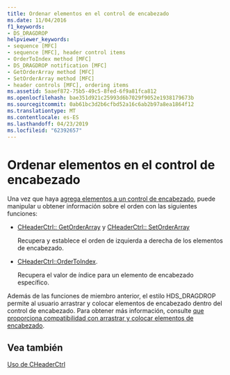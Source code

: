 ```yaml
---
title: Ordenar elementos en el control de encabezado
ms.date: 11/04/2016
f1_keywords:
- DS_DRAGDROP
helpviewer_keywords:
- sequence [MFC]
- sequence [MFC], header control items
- OrderToIndex method [MFC]
- DS_DRAGDROP notification [MFC]
- GetOrderArray method [MFC]
- SetOrderArray method [MFC]
- header controls [MFC], ordering items
ms.assetid: 5aaef872-75b5-49c5-8fed-6f9a81fca812
ms.openlocfilehash: bae351d921c25993d6b7029f9052e1938179673b
ms.sourcegitcommit: 0ab61bc3d2b6cfbd52a16c6ab2b97a8ea1864f12
ms.translationtype: MT
ms.contentlocale: es-ES
ms.lasthandoff: 04/23/2019
ms.locfileid: "62392657"
---
```

# <a name="ordering-items-in-the-header-control"></a>Ordenar elementos en el control de encabezado

Una vez que haya [agrega elementos a un control de encabezado](../mfc/adding-items-to-the-header-control.md), puede manipular u obtener información sobre el orden con las siguientes funciones:

- [CHeaderCtrl:: GetOrderArray](../mfc/reference/cheaderctrl-class.md#getorderarray) y [CHeaderCtrl:: SetOrderArray](../mfc/reference/cheaderctrl-class.md#setorderarray)

   Recupera y establece el orden de izquierda a derecha de los elementos de encabezado.

- [CHeaderCtrl::OrderToIndex](../mfc/reference/cheaderctrl-class.md#ordertoindex).

   Recupera el valor de índice para un elemento de encabezado específico.

Además de las funciones de miembro anterior, el estilo HDS_DRAGDROP permite al usuario arrastrar y colocar elementos de encabezado dentro del control de encabezado. Para obtener más información, consulte [que proporciona compatibilidad con arrastrar y colocar elementos de encabezado](../mfc/providing-drag-and-drop-support-for-header-items.md).

## <a name="see-also"></a>Vea también

[Uso de CHeaderCtrl](../mfc/using-cheaderctrl.md)
